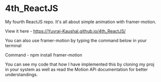 # 4th_ReactJS

My fourth ReactJS repo. It's all about simple animation with framer-motion.

View it here - https://Yuvraj-Kaushal.github.io/4th_ReactJS/

You can also use framer-motion by typing the command below in your terminal

Command - npm install framer-motion

You can see my code that how I have implemented this by cloning my proj in your system as well as read the Motion APi documentation for better understandings.
